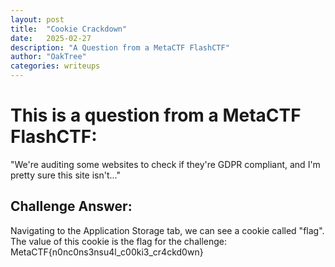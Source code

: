 ```yaml
---
layout: post
title:  "Cookie Crackdown"
date:   2025-02-27
description: "A Question from a MetaCTF FlashCTF"
author: "OakTree"
categories: writeups
---
```


<h1> This is a question from a MetaCTF FlashCTF: </h1>
<p> "We're auditing some websites to check if they're GDPR compliant, and I'm pretty sure this site isn't..." </p>

<h2> Challenge Answer: </h2>
<p> Navigating to the Application Storage tab, we can see a cookie called "flag".
The value of this cookie is the flag for the challenge:     MetaCTF{n0nc0ns3nsu4l_c00ki3_cr4ckd0wn} </p>
